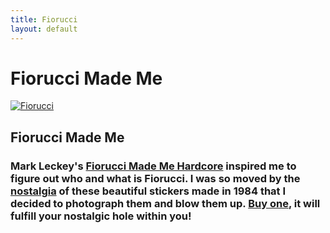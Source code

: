 ```yaml
---
title: Fiorucci
layout: default
---
```

<div class="col-md-9 col-md-offset-3">
	<h1>
	Fiorucci Made Me
	</h1>
	<div class="projects">
		<div class="project-item">
			<a href="img/objects/fiorucci.jpg" data-lightbox="img">
				<img src="img/objects/fiorucci.jpg" alt="Fiorucci">
			</a>
			<h2 class="title">Fiorucci Made Me</h2>
			<h3>
				Mark Leckey's 
				<a  href="https://www.youtube.com/watch?v=-dS2McPYzEE">Fiorucci Made Me Hardcore</a> 
				inspired me to figure out who and what is Fiorucci. 
				I was so moved by the 
				<a href="https://www.factmag.com/2016/05/03/mark-leckey-interview-fiorucci-hardcore-dream-english-kid/">nostalgia</a> 
				of these beautiful stickers made in 1984 that I decided to photograph them and blow them up. 
				<a href="https://fiorucci.horseshit.xyz/">Buy one</a>, 
				it will fulfill your nostalgic hole within you!
			</h3>
		</div>
	</div>
</div>
